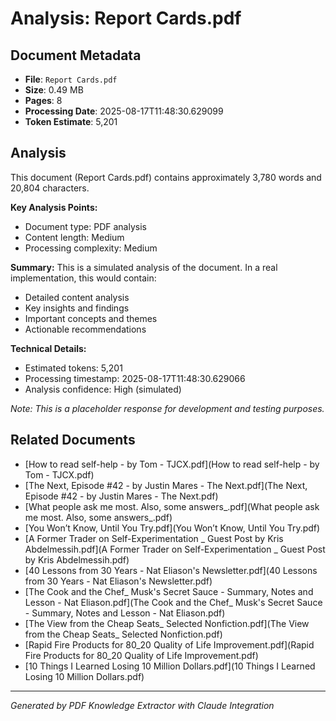 # Analysis: Report Cards.pdf

## Document Metadata
- **File**: `Report Cards.pdf`
- **Size**: 0.49 MB
- **Pages**: 8
- **Processing Date**: 2025-08-17T11:48:30.629099
- **Token Estimate**: 5,201

## Analysis

This document (Report Cards.pdf) contains approximately 3,780 words and 20,804 characters.

**Key Analysis Points:**
- Document type: PDF analysis
- Content length: Medium
- Processing complexity: Medium

**Summary:**
This is a simulated analysis of the document. In a real implementation, this would contain:
- Detailed content analysis
- Key insights and findings
- Important concepts and themes
- Actionable recommendations

**Technical Details:**
- Estimated tokens: 5,201
- Processing timestamp: 2025-08-17T11:48:30.629066
- Analysis confidence: High (simulated)

*Note: This is a placeholder response for development and testing purposes.*

## Related Documents

- [How to read self-help - by Tom - TJCX.pdf](How to read self-help - by Tom - TJCX.pdf)
- [The Next, Episode #42 - by Justin Mares - The Next.pdf](The Next, Episode #42 - by Justin Mares - The Next.pdf)
- [What people ask me most. Also, some answers_.pdf](What people ask me most. Also, some answers_.pdf)
- [You Won’t Know, Until You Try.pdf](You Won’t Know, Until You Try.pdf)
- [A Former Trader on Self-Experimentation _ Guest Post by Kris Abdelmessih.pdf](A Former Trader on Self-Experimentation _ Guest Post by Kris Abdelmessih.pdf)
- [40 Lessons from 30 Years - Nat Eliason's Newsletter.pdf](40 Lessons from 30 Years - Nat Eliason's Newsletter.pdf)
- [The Cook and the Chef_ Musk's Secret Sauce - Summary, Notes and Lesson - Nat Eliason.pdf](The Cook and the Chef_ Musk's Secret Sauce - Summary, Notes and Lesson - Nat Eliason.pdf)
- [The View from the Cheap Seats_ Selected Nonfiction.pdf](The View from the Cheap Seats_ Selected Nonfiction.pdf)
- [Rapid Fire Products for 80_20 Quality of Life Improvement.pdf](Rapid Fire Products for 80_20 Quality of Life Improvement.pdf)
- [10 Things I Learned Losing 10 Million Dollars.pdf](10 Things I Learned Losing 10 Million Dollars.pdf)

---
*Generated by PDF Knowledge Extractor with Claude Integration*
